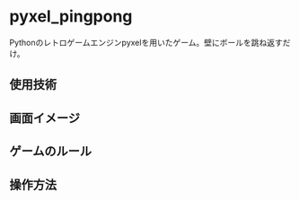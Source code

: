 # pyxel_pingpong
Pythonのレトロゲームエンジンpyxelを用いたゲーム。壁にボールを跳ね返すだけ。

## 使用技術

## 画面イメージ

## ゲームのルール

## 操作方法
